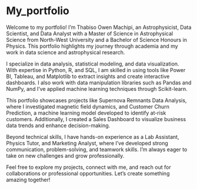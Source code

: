 # My_portfolio

Welcome to my portfolio! I’m Thabiso Owen Machipi, an Astrophysicist, Data Scientist, and Data Analyst with a Master of Science in Astrophysical Science from North-West University and a Bachelor of Science Honours in Physics. This portfolio highlights my journey through academia and my work in data science and astrophysical research.

I specialize in data analysis, statistical modeling, and data visualization. With expertise in Python, R, and SQL, I am skilled in using tools like Power BI, Tableau, and Matplotlib to extract insights and create interactive dashboards. I also work with data manipulation libraries such as Pandas and NumPy, and I’ve applied machine learning techniques through Scikit-learn.

This portfolio showcases projects like Supernova Remnants Data Analysis, where I investigated magnetic field dynamics, and Customer Churn Prediction, a machine learning model developed to identify at-risk customers. Additionally, I created a Sales Dashboard to visualize business data trends and enhance decision-making.

Beyond technical skills, I have hands-on experience as a Lab Assistant, Physics Tutor, and Marketing Analyst, where I’ve developed strong communication, problem-solving, and teamwork skills. I’m always eager to take on new challenges and grow professionally.

Feel free to explore my projects, connect with me, and reach out for collaborations or professional opportunities. Let’s create something amazing together!
